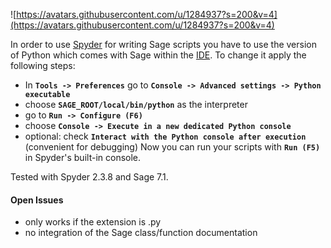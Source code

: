 
![https://avatars.githubusercontent.com/u/1284937?s=200&v=4](https://avatars.githubusercontent.com/u/1284937?s=200&v=4) 

In order to use <a class="https" href="https://github.com/spyder-ide">Spyder</a> for writing Sage scripts you have to use the version of Python which comes with Sage within the <a href="/IDE">IDE</a>. To change it apply the following steps: 

* In **`Tools -> Preferences`** go to **`Console -> Advanced settings -> Python executable`** 
* choose **`SAGE_ROOT/local/bin/python`** as the interpreter 
* go to **`Run -> Configure (F6)`** 
* choose **`Console -> Execute in a new dedicated Python console`** 
* optional: check **`Interact with the Python console after execution`** (convenient for debugging) 
Now you can run your scripts with **`Run (F5)`** in Spyder's built-in console. 

Tested with Spyder 2.3.8 and Sage 7.1. 


#### Open Issues

* only works if the extension is .py 
* no integration of the Sage class/function documentation 